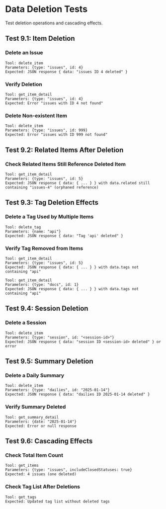 # Data Deletion Tests

Test deletion operations and cascading effects.

## Test 9.1: Item Deletion

### Delete an Issue
```
Tool: delete_item
Parameters: {type: "issues", id: 4}
Expected: JSON response { data: "issues ID 4 deleted" }
```

### Verify Deletion
```
Tool: get_item_detail
Parameters: {type: "issues", id: 4}
Expected: Error "issues with ID 4 not found"
```

### Delete Non-existent Item
```
Tool: delete_item
Parameters: {type: "issues", id: 999}
Expected: Error "issues with ID 999 not found"
```

## Test 9.2: Related Items After Deletion

### Check Related Items Still Reference Deleted Item
```
Tool: get_item_detail
Parameters: {type: "issues", id: 5}
Expected: JSON response { data: { ... } } with data.related still containing "issues-4" (orphaned reference)
```

## Test 9.3: Tag Deletion Effects

### Delete a Tag Used by Multiple Items
```
Tool: delete_tag
Parameters: {name: "api"}
Expected: JSON response { data: "Tag 'api' deleted" }
```

### Verify Tag Removed from Items
```
Tool: get_item_detail
Parameters: {type: "issues", id: 5}
Expected: JSON response { data: { ... } } with data.tags not containing "api"

Tool: get_item_detail
Parameters: {type: "docs", id: 1}
Expected: JSON response { data: { ... } } with data.tags not containing "api"
```

## Test 9.4: Session Deletion

### Delete a Session
```
Tool: delete_item
Parameters: {type: "session", id: "<session-id>"}
Expected: JSON response { data: "session ID <session-id> deleted" } or error
```

## Test 9.5: Summary Deletion

### Delete a Daily Summary
```
Tool: delete_item
Parameters: {type: "dailies", id: "2025-01-14"}
Expected: JSON response { data: "dailies ID 2025-01-14 deleted" }
```

### Verify Summary Deleted
```
Tool: get_summary_detail
Parameters: {date: "2025-01-14"}
Expected: Error or null response
```

## Test 9.6: Cascading Effects

### Check Total Item Count
```
Tool: get_items
Parameters: {type: "issues", includeClosedStatuses: true}
Expected: 4 issues (one deleted)
```

### Check Tag List After Deletions
```
Tool: get_tags
Expected: Updated tag list without deleted tags
```